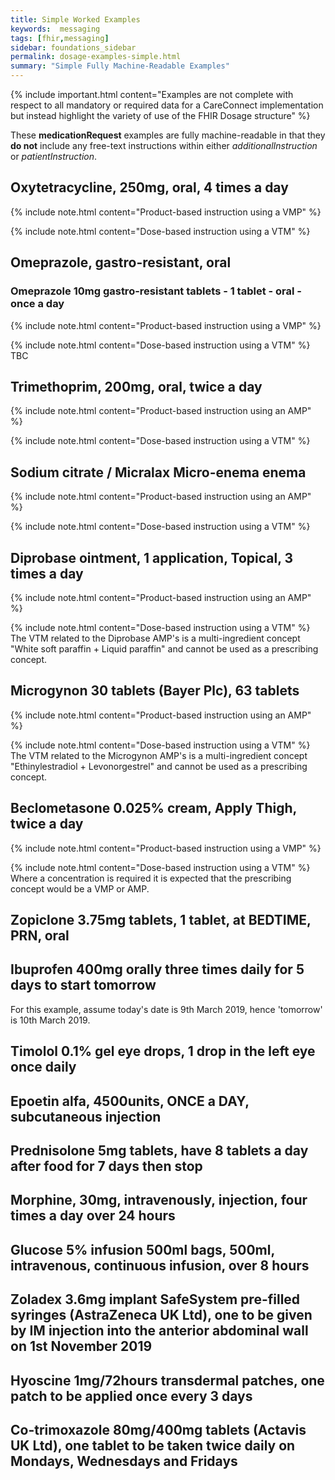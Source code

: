 ```yaml
---
title: Simple Worked Examples
keywords:  messaging
tags: [fhir,messaging]
sidebar: foundations_sidebar
permalink: dosage-examples-simple.html
summary: "Simple Fully Machine-Readable Examples"
---
```


{% include important.html content="Examples are not complete with respect to all mandatory or required data for a CareConnect implementation but instead highlight the variety of use of the FHIR Dosage structure" %}

These **medicationRequest** examples are fully machine-readable in that they **do not** include any free-text instructions within either *additionalInstruction* or *patientInstruction*.

## Oxytetracycline, 250mg, oral, 4 times a day ##

{% include note.html content="Product-based instruction using a VMP" %}
<script src="https://gist.github.com/RobertGoochUK/2b88fe64156c2d3c788328463d7a4a5d.js"></script>

{% include note.html content="Dose-based instruction using a VTM" %}
<script src="https://gist.github.com/RobertGoochUK/3d90859ce98769ec9b6643cfccdcc65a.js"></script>

## Omeprazole, gastro-resistant, oral ##

### Omeprazole 10mg gastro-resistant tablets - 1 tablet - oral - once a day ###

{% include note.html content="Product-based instruction using a VMP" %}
<script src="https://gist.github.com/RobertGoochUK/b80afd58861658643c8265d3cb622979.js"></script>

{% include note.html content="Dose-based instruction using a VTM" %}
TBC

## Trimethoprim, 200mg, oral, twice a day ##

{% include note.html content="Product-based instruction using an AMP" %}
<script src="https://gist.github.com/RobertGoochUK/55593efcf8d81d681bed1a3dc4f9d1c4.js"></script>

{% include note.html content="Dose-based instruction using a VTM" %}
<script src="https://gist.github.com/RobertGoochUK/dcf25dec1dba6a574c44f83bdab627f9.js"></script>

## Sodium citrate / Micralax Micro-enema enema ##

{% include note.html content="Product-based instruction using an AMP" %}
<script src="https://gist.github.com/RobertGoochUK/15231b8269739c11bf86fe4948f7090f.js"></script>

{% include note.html content="Dose-based instruction using a VTM" %}
<script src="https://gist.github.com/RobertGoochUK/b6dc5df61528a1b0ff4eec3dd429a273.js"></script>

## Diprobase ointment, 1 application, Topical, 3 times a day ##

{% include note.html content="Product-based instruction using an AMP" %}
<script src="https://gist.github.com/RobertGoochUK/8c72ae276972c87272056eb2e984a956.js"></script>

{% include note.html content="Dose-based instruction using a VTM" %}
The VTM related to the Diprobase AMP's is a multi-ingredient concept "White soft paraffin + Liquid paraffin" and cannot be used as a prescribing concept.

## Microgynon 30 tablets (Bayer Plc), 63 tablets ##

{% include note.html content="Product-based instruction using an AMP" %}
<script src="https://gist.github.com/RobertGoochUK/2d5b5a1261bb9a785618fbf5380e9e20.js"></script>

{% include note.html content="Dose-based instruction using a VTM" %}
The VTM related to the Microgynon AMP's is a multi-ingredient concept "Ethinylestradiol + Levonorgestrel" and cannot be used as a prescribing concept.

## Beclometasone 0.025% cream, Apply Thigh, twice a day ##

{% include note.html content="Product-based instruction using a VMP" %}
<script src="https://gist.github.com/RobertGoochUK/5efddc06de5180593a38cd907de63443.js"></script>

{% include note.html content="Dose-based instruction using a VTM" %}
Where a concentration is required it is expected that the prescribing concept would be a VMP or AMP.

## Zopiclone 3.75mg tablets, 1 tablet, at BEDTIME, PRN, oral ##

<script src="https://gist.github.com/RobertGoochUK/355dcf9b4e71f740e5b197b77f80818d.js"></script>

## Ibuprofen 400mg orally three times daily for 5 days to start tomorrow ##

For this example, assume today's date is 9th March 2019, hence 'tomorrow' is 10th March 2019.

<script src="https://gist.github.com/RobertGoochUK/ad4a8db957700cc528fd8ea1b8f4253f.js"></script>

## Timolol 0.1% gel eye drops, 1 drop in the left eye once daily ##

<script src="https://gist.github.com/RobertGoochUK/184f6e053a1714347739c827a3de8773.js"></script>

## Epoetin alfa, 4500units, ONCE a DAY, subcutaneous injection ##

<script src="https://gist.github.com/RobertGoochUK/adaed4fbce1276ae287178417b2985c5.js"></script>

## Prednisolone 5mg tablets, have 8 tablets a day after food for 7 days then stop ##

<script src="https://gist.github.com/RobertGoochUK/abd7ce473f5fe38ed1865134a9cfa1b5.js"></script>

## Morphine, 30mg, intravenously, injection, four times a day over 24 hours ##

<script src="https://gist.github.com/RobertGoochUK/5b987bcdafe267b597c9c432a9a11c11.js"></script>

## Glucose 5% infusion 500ml bags, 500ml, intravenous, continuous infusion, over 8 hours ##

<script src="https://gist.github.com/RobertGoochUK/6a992f5415ef2ba7ddfab2d4e69337a7.js"></script>

## Zoladex 3.6mg implant SafeSystem pre-filled syringes (AstraZeneca UK Ltd), one to be given by IM injection into the anterior abdominal wall on 1st November 2019 ##

<script src="https://gist.github.com/RobertGoochUK/53c52eb0dd8a7ca7e0535e62e7ce74e0.js"></script>

## Hyoscine 1mg/72hours transdermal patches, one patch to be applied once every 3 days ##

<script src="https://gist.github.com/RobertGoochUK/1b9c0c0481221e93f294f1ba9a8bacac.js"></script>

## Co-trimoxazole 80mg/400mg tablets (Actavis UK Ltd), one tablet to be taken twice daily on Mondays, Wednesdays and Fridays ##

<script src="https://gist.github.com/RobertGoochUK/36e517d24a23bd5b617fcb9ca13f16f8.js"></script>
